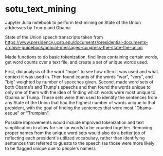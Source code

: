 # sotu_text_mining
Jupyter Julia notebook to perform text mining on State of the Union addresses by Trump and Obama

State of the Union speech transcripts taken from https://www.presidency.ucsb.edu/documents/presidential-documents-archive-guidebook/annual-messages-congress-the-state-the-union

Made functions to do basic tokenization, find lines containing certain words, get word counts over a text file, and create a set of unique words used.

First, did analysis of the word "hope" to see how often it was used and what context it was used in. Then found counts of the words "war", "very", and "big" weighted by number of speeches given.
Second, made word sets of both Obama's and Trump's speechs and then found the words unique to only one of them with the idea of finding which words were most unique to Obama or Trump. These sets were then used to identify the sentences from any State of the Union that had the highest number of words unique to that president, with the goal of finding the sentences that were most "Obama-esque" or "Trumpian".

Possible improvements would include improved tokenization and text simplification to allow for similar words to be counted together. Removing proper names from the unique word sets would also do a better job of reflecting each president's utilized vocabulary, rather than identifying sentences that referred to guests to the speech (as those were more likely to be flagged unique due to people's names).
